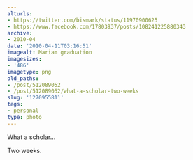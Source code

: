 ```yaml
---
alturls:
- https://twitter.com/bismark/status/11970900625
- https://www.facebook.com/17803937/posts/108241225880343
archive:
- 2010-04
date: '2010-04-11T03:16:51'
imagealt: Mariam graduation
imagesizes:
- '486'
imagetype: png
old_paths:
- /post/512089052
- /post/512089052/what-a-scholar-two-weeks
slug: '1270955811'
tags:
- personal
type: photo
---
```


What a scholar...

Two weeks.

